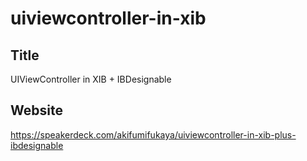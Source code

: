 # uiviewcontroller-in-xib

## Title
UIViewController in XIB + IBDesignable

## Website
https://speakerdeck.com/akifumifukaya/uiviewcontroller-in-xib-plus-ibdesignable

